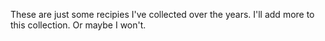 
These are just some recipies I've collected over the years. I'll add more to this collection. Or maybe I won't.
